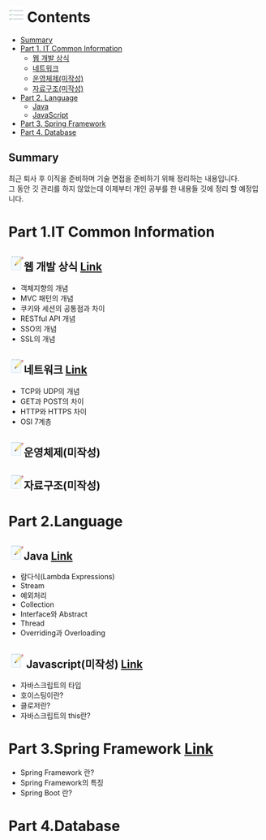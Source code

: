 # ![목차](https://github.com/joonsu1229/interviewPrepare/blob/main/img_folder/icons8-todo-list-30.png) Contents 
* [Summary](#summary)
* [Part 1. IT Common Information](#part-1it-common-information)
  * [웹 개발 상식](https://github.com/joonsu1229/interviewPrepare/tree/main/web_development_sense)
  * [네트워크](https://github.com/joonsu1229/interviewPrepare/tree/main/network)
  * [운영체제(미작성)](#)
  * [자료구조(미작성)](#)
* [Part 2. Language](#part-2language)
  * [Java](https://github.com/joonsu1229/interviewPrepare/blob/main/Language/Java/README.md)
  * [JavaScript](https://github.com/joonsu1229/interviewPrepare/blob/main/Language/Javascript/README.md)
* [Part 3. Spring Framework](#part-3spring-framework)
* [Part 4. Database](#part-4database)

## Summary
최근 퇴사 후 이직을 준비하며 기술 면접을 준비하기 위해 정리하는 내용입니다.<br>
그 동안 깃 관리를 하지 않았는데 이제부터 개인 공부를 한 내용들 깃에 정리 할 예정입니다.

# Part 1.IT Common Information
## ![웹 개발 상식](https://github.com/joonsu1229/interviewPrepare/blob/main/img_folder/icons8-making-notes-30.png)웹 개발 상식 [Link](https://github.com/joonsu1229/interviewPrepare/tree/main/web_development_sense)
* 객체지향의 개념
* MVC 패턴의 개념
* 쿠키와 세션의 공통점과 차이
* RESTful API 개념
* SSO의 개념
* SSL의 개념

## ![네트워크](https://github.com/joonsu1229/interviewPrepare/blob/main/img_folder/icons8-making-notes-30.png)네트워크 [Link](https://github.com/joonsu1229/interviewPrepare/tree/main/network)
* TCP와 UDP의 개념
* GET과 POST의 차이
* HTTP와 HTTPS 차이
* OSI 7계층

## ![운영체제](https://github.com/joonsu1229/interviewPrepare/blob/main/img_folder/icons8-making-notes-30.png)운영체제(미작성)

## ![자료구조](https://github.com/joonsu1229/interviewPrepare/blob/main/img_folder/icons8-making-notes-30.png)자료구조(미작성)

# Part 2.Language
## ![Java](https://github.com/joonsu1229/interviewPrepare/blob/main/img_folder/icons8-making-notes-30.png)Java [Link](https://github.com/joonsu1229/interviewPrepare/blob/main/Language/Java/README.md)
* 람다식(Lambda Expressions)
* Stream
* 예외처리
* Collection
* Interface와 Abstract
* Thread
* Overriding과 Overloading

## ![Javascript](https://github.com/joonsu1229/interviewPrepare/blob/main/img_folder/icons8-making-notes-30.png) Javascript(미작성) [Link](https://github.com/joonsu1229/interviewPrepare/blob/main/Language/Javascript/README.md)
 * 자바스크립트의 타입
 * 호이스팅이란?
 * 클로저란?
 * 자바스크립트의 this란?
# Part 3.Spring Framework [Link](https://github.com/joonsu1229/interviewPrepare/tree/main/Spring_Framework/README.md)
 * Spring Framework 란?
 * Spring Framework의 특징
 * Spring Boot 란?

# Part 4.Database
